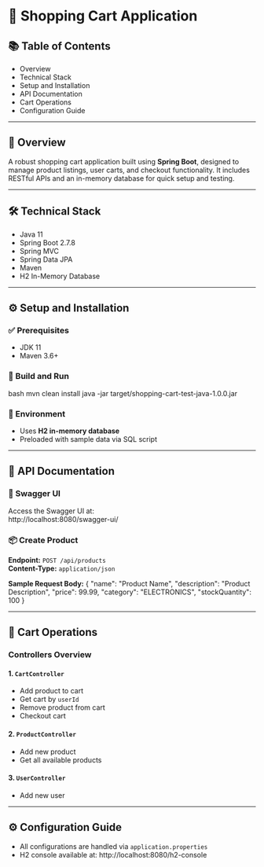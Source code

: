 # 🛒 Shopping Cart Application

## 📚 Table of Contents
- Overview
- Technical Stack
- Setup and Installation
- API Documentation
- Cart Operations
- Configuration Guide

---

## 🧾 Overview
A robust shopping cart application built using **Spring Boot**, designed to manage product listings, user carts, and checkout functionality. It includes RESTful APIs and an in-memory database for quick setup and testing.

---

## 🛠️ Technical Stack
- Java 11  
- Spring Boot 2.7.8  
- Spring MVC  
- Spring Data JPA  
- Maven  
- H2 In-Memory Database  

---

## ⚙️ Setup and Installation

### ✅ Prerequisites
- JDK 11  
- Maven 3.6+  

### 🚀 Build and Run

bash
mvn clean install
java -jar target/shopping-cart-test-java-1.0.0.jar


### 🌱 Environment
- Uses **H2 in-memory database**
- Preloaded with sample data via SQL script

---

## 📘 API Documentation

### 🔗 Swagger UI
Access the Swagger UI at:  
http://localhost:8080/swagger-ui/

### 📦 Create Product

**Endpoint:** `POST /api/products`  
**Content-Type:** `application/json`

**Sample Request Body:**
{
  "name": "Product Name",
  "description": "Product Description",
  "price": 99.99,
  "category": "ELECTRONICS",
  "stockQuantity": 100
}


---

## 🛒 Cart Operations

### Controllers Overview

#### 1. `CartController`
- Add product to cart
- Get cart by `userId`
- Remove product from cart
- Checkout cart

#### 2. `ProductController`
- Add new product
- Get all available products

#### 3. `UserController`
- Add new user

---

## ⚙️ Configuration Guide
- All configurations are handled via `application.properties`
- H2 console available at: http://localhost:8080/h2-console
